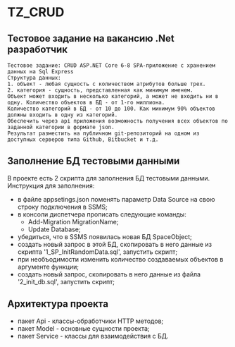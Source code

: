 # TZ_CRUD
## Тестовое задание на вакансию .Net разработчик

```
Тестовое задание: CRUD ASP.NET Core 6-8 SPA-приложение с хранением данных на Sql Express
Структура данных:
1. объект - любая сущность с количеством атрибутов больше трех.
2. категория - сущность, представленная как минимум именем.
Объект может входить в несколько категорий, а может не входить ни в одну. Количество объектов в БД - от 1-го миллиона.
Количество категорий в БД - от 10 до 100. Как минимум 90% объектов должны входить в одну из категорий.
Обеспечить через арі приложения возможность получения всех объектов по заданной категории в формате json.
Результат разместить на публичном git-репозиторий на одном из доступных серверов типа Github, Bitbucket и т.д.
```

## Заполнение БД тестовыми данными
В проекте есть 2 скрипта для заполнения БД тестовыми данными. Инструкция для заполнения:
* в файле appsetings.json поменять параметр Data Source на свою строку подключения в SSMS;
* в консоли диспетчера прописать следующие команды: 
    - Add-Migration MigrationName;
    - Update Database;
* убедиться, что в SSMS появилась новая БД SpaceObject;
* создать новый запрос в этой БД, скопировать в него данные из скрипта '1_SP_InitRandomData.sql', запустить скрипт;
* при необъодимости изменить количество создаваемых объектов в аргументе функции;
* создать новый запрос, скопировать в него данные из файла '2_init_db.sql', запустить скрипт;

## Архитектура проекта
* пакет Api - классы-обработчики HTTP методов;
* пакет Model - основные сущности проекта;
* пакет Service - классы для взаимодействия с БД.

